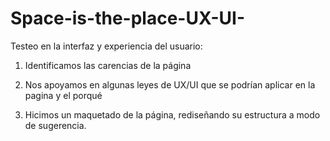 # Space-is-the-place-UX-UI-
Testeo en la interfaz y experiencia del usuario: 

1. Identificamos las carencias de la página 

2. Nos apoyamos en algunas leyes de UX/UI que se podrían aplicar en la pagina y el porqué 

3. Hicimos un maquetado de la página, rediseñando su estructura a modo de sugerencia.
